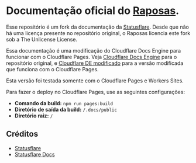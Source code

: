 # Documentação oficial do [Raposas](https://raposas.net/).

Esse repositório é um fork da documentação da [Statusflare](https://statusflare.com). Desde que não há uma licença presente no repositório original, o Raposas licencia este fork sob a The Unlicense License.

Essa documentação é uma modificação do Cloudflare Docs Engine para funcionar com o Cloudflare Pages.
Veja [Cloudflare Docs Engine](https://github.com/cloudflare/cloudflare-docs-engine/) para o repositório original, e [Cloudflare DE modificado](https://github.com/eidam/cloudflare-docs-engine) para a versão modificada que funciona com o Cloudflare Pages.

Esta versão foi testada somente com o Cloudflare Pages e Workers Sites.

Para fazer o deploy no Cloudflare Pages, use as seguintes configurações:
* **Comando da build:** ```npm run pages:build```
* **Diretório de saída da build:** ```/.docs/public```
* **Diretório raiz:** ```/```

## Créditos
* [Statusflare](https://statusflare.com)
* [Statusflare Docs](https://github.com/statusflare-com/docs)
